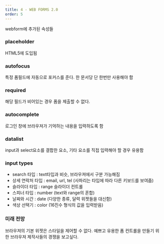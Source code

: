 ```yaml
---
title: 4 - WEB FORMS 2.0
order: 5 
---
```


webform에 추가된 속성들 

### placeholder 

HTML5에 도입됨

### autofocus

특정 폼필드에 자동으로 포커스를 준다. 
한 문서당 단 한번만 사용해야 함

### required 

해당 필드가 비어있는 경우 폼을 제출할 수 없다. 

### autocomplete

로그인 창에 브라우져가 기억하는 내용을 입력하도록 함

### datalist

input과 select요소를 결합한 요소, 
기타 요소를 직접 입력해야 할 경우 유용함

### input types 

- search 타입 : text타입과 비슷, 브라우져에서 구분 가능해짐
- 상세 연락처 타입 : email, url, tel (사파리는 타입에 따라 다른 키보드를 보여줌)
- 슬라이더 타입 : range 슬라이더 컨트롤
- 스피너 타입 : number (text와 range의 혼합)
- 날짜와 시간 : date (다양한 종류, 달력 위젯들을 대신함)
- 색상 선택기 : color (16진수 형식의 값을 입력받음)

### 미래 전망

브라우져의 기본 위젯은 스타일을 제어할 수 없다. 
예쁘고 유용한 폼 컨트롤을 만들기 위한 브라우져 제작사들의 경쟁을 보고싶다.

